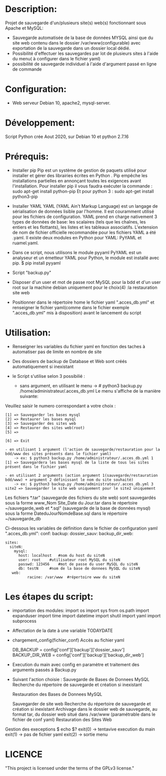 # Description:
Projet de sauvegarde d'un/plusieurs site(s) web(s) fonctionnant sous Apache et MySQL:
- Sauvegarde automatisée de la base de données MYSQL ainsi que du site web contenu dans le dossier /var/www(configurable) avec exportation de la sauvegarde dans un dossier local dédié.
- Possibilité d'effectuer les sauvegardes par lot de plusieurs sites à l'aide du menu( à configurer dans le fichier yaml)
- possibilité de sauvegarde individuel à l'aide d'argument passé en ligne de commande

# Configuration:
 - Web serveur Debian 10, apache2, mysql-server.

# Développement:
Script Python crée Aout 2020, sur Debian 10 et python 2.7.16

# Prérequis:
- Installer pip
Pip est un système de gestion de paquets utilisé pour installer et gérer des librairies écrites en Python .
Pip empêche les installations partielles en annonçant toutes les exigences avant l'installation.
	Pour installer pip il vous faudra exécuter la commande :
	sudo apt-get install python-pip
	Et pour python 3 :
	sudo apt-get install python3-pip

- Installer YAML
YAML (YAML Ain't Markup Language) est un langage de sérialisation de données lisible par l'homme.
Il est couramment utilisé pour les fichiers de configuration.
YAML prend en charge nativement 3 types de données de base: les scalaires (tels que les chaînes, les entiers et les flottants), les listes et les tableaux associatifs.
L'extension de nom de fichier officielle recommandée pour les fichiers YAML a été .yaml.
Il existe deux modules en Python pour YAML: PyYAML et ruamel.yaml.

- Dans ce script, nous utilisons le module pyyaml
PyYAML est un analyseur et un émetteur YAML pour Python, le module est installé avec pip.
$ pip install pyyaml

- Script "backup.py"

- Disposer d'un user et mot de passe root MySQL pour la bdd et d'un user root sur la machine debian uniquement pour le choix(4) :la restauration site web

- Positionner dans le répertoire home le fichier yaml ".acces_db.yml"  et renseigner le fichier yaml(comme dans le fichier exemple ".acces_db.yml" mis à disposition) avant le lancement du script
 
# Utilisation:
- Renseigner les variables du fichier yaml en fonction des taches à automatiser pas de limite en nombre de site
- Des dossiers de backup de Database et Web sont créés automatiquement si inexistant

- le Script s'utilise selon 3 possibilié :
	- sans argument, en utilisant le menu -> # python3 backup.py /home/administrateur/.acces_db.yml
Le menu s'affiche de la manière suivante:

Veuillez saisir le numero correspondant a votre choix :

	[1] => Sauvegarder les bases mysql
	[2] => Restaurer les bases mysql
	[3] => Sauvegarder des sites web
	[4] => Restaurer des sites web(root)
	[5] => 

	[6] => Exit

	- en utilisant 1 argument (l'action de sauvegarde/restauration pour la bdd/www des sites présents dans le fichier yaml)
		-> ex: $ python3 backup.py /home/administrateur/.acces_db.yml 1 [1] => Sauvegardera les bases mysql de la liste de tous les sites présent dans le fichier yaml

	- en utilisant 2 arguments (action argument 1(sauvegarde/restauration bdd/www) + argument 2 définissant le nom du site souhaité)
		-> ex: $ python3 backup.py /home/administrateur/.acces_db.yml 3 site2 => Sauvegarder le site web uniquement pour le site2 uniquement

Les fichiers 
*.tar" (sauvegarde des fichiers du site web) sont sauvegardés sous la forme www_Nom Site_Date du Jour.tar dans le répertoire ~/sauvegarde_web
et *.sql" (sauvegarde de la base de données mysql) sous la forme DateduJourNomdeBase.sql dans le répertoire ~/sauvegarde_db

Ci-dessous les variables de définition dans le fichier de configuration yaml ".acces_db.yml":
	conf:
	  backup:
	    dossier_sauv: 
	    backup_dir_web: 

	sites:
	  siteN:
	    mysql:
	      host: localhost   #nom du host du siteN
	      user: root	#utilisateur root MySQL du siteN
	      passwd: 123456	#mot de passe du user MySQL du siteN
	      db: testN		#nom de la base de donnees MySQL du siteN
	   web:
      	      racine: /var/www  #répertoire www du siteN
     
# Les étapes du script:
 - importation des modules:
	import os
	import sys
	from os.path import expanduser
	import time
	import datetime
	import shutil
	import yaml
	import subprocess
 
 - Affectation de la date à une variable
	 TODAYDATE

- chargement_config(fichier_conf)
	Accès au fichier yaml

	DB_BACKUP = config['conf']['backup']['dossier_sauv']
	BACKUP_DIR_WEB = config['conf']['backup']['backup_dir_web']

- Execution du main avec config en paramètre et traitement des arguments passés à Backup.py
- Suivant l'action choisie :
	Sauvegarde de Bases de Donnees MySQL
	Recherche du répertoire de sauvegarde et création si inexistant

	Restauration des Bases de Donnees MySQL

	Sauvegarder de site web
	Recherche du répertoire de sauvegarde et création si inexistant
	Archivage  dans le dossier web de sauvegarde, au format tar, du dossier web situé dans /var/www (paramétrable dans le fichier de conf yaml)
	Restauration des Sites Web


Gestion des execeptions
$ echo $?
exit(0) -> tentavive execution du main
exit(1) -> pas de fichier yaml
exit(2) -> sortie menu
	
# LICENCE
"This project is licensed under the terms of the GPLv3 license."
